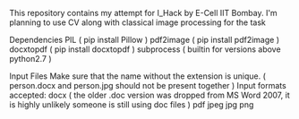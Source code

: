 This repository contains my attempt for I_Hack by E-Cell IIT Bombay.
I'm planning to use CV along with classical image processing for the task

Dependencies
PIL ( pip install Pillow )
pdf2image ( pip install pdf2image )
docxtopdf ( pip install docxtopdf )
subprocess ( builtin for versions above python2.7 )

Input Files
Make sure that the name without the extension is unique. ( person.docx and person.jpg should not be present together )
Input formats accepted:
docx ( the older .doc version was dropped from MS Word 2007, it is highly unlikely someone is still using doc files )
pdf
jpeg
jpg
png
